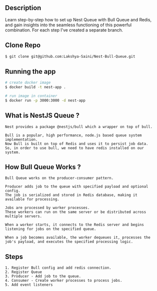 ## Description

Learn step-by-step how to set up Nest Queue with Bull Queue and Redis, and gain insights into the seamless functioning of this powerful combination.
For each step I've created a separate branch.

## Clone Repo

```bash
$ git clone git@github.com:Lakshya-Saini/Nest-Bull-Queue.git
```

## Running the app

```bash
# create docker image
$ docker build -t nest-app .

# run image in container
$ docker run -p 3000:3000 -d nest-app
```

## What is NestJS Queue ?
```
Nest provides a package @nestjs/bull which a wrapper on top of bull.

Bull is a popular, high performance, node.js based queue system implementation.
Now Bull is built on top of Redis and uses it to persist job data.
So, in order to use bull, we need to have redis installed on our system.
```

## How Bull Queue Works ?
```
Bull Queue works on the producer-consumer pattern. 

Producer adds job to the queue with specified payload and optional config.
The job is serialized and stored in Redis database, making it available for processing.

Jobs are processed by worker processes.
These workers can run on the same server or be distributed across multiple servers.

When a worker starts, it connects to the Redis server and begins listening for jobs on the specified queue.

When a job becomes available, the worker dequeues it, processes the job's payload, and executes the specified processing logic.
```

## Steps
```
1. Register Bull config and add redis connection.
2. Register Queue
3. Producer - Add job to the queue.
4. Consumer - Create worker processes to process jobs.
5. Add event listeners
```
